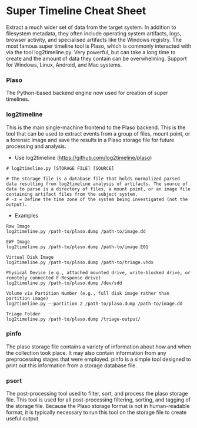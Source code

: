 # Super Timeline Cheat Sheet

Extract a much wider set of data from the target system. In addition to filesystem metadata, they often include operating system artifacts, logs, browser activity, and specialised artifacts like the Windows registry. The most famous super timeline tool is Plaso, which is commonly interacted with via the tool log2timeline.py. Very powerful, but can take a long time to create and the amount of data they contain can be overwhelming. Support for Windows, Linux, Android, and Mac systems.

### Plaso

The Python-based backend engine now used for creation of super timelines.

### log2timeline

This is the main single-machine frontend to the Plaso backend. This is the tool that can be used to extract events from a group of files, mount point, or a forensic image and save the results in a Plaso storage file for future processing and analysis.

- Use log2timeline (https://github.com/log2timeline/plaso)

```
# log2timeline.py [STORAGE FILE] [SOURCE]

# The storage file is a database file that holds normalized parsed data resulting from log2timeline analysis of artifacts. The source of data to parse is a directory of files, a mount point, or an image file containing artifact files from the subject system.
# -z = Define the time zone of the system being investigated (not the output).
```

- Examples

```
Raw Image
log2timeline.py /path-to/plaso.dump /path-to/image.dd

EWF Image
log2timeline.py /path-to/plaso.dump /path-to/image.E01

Virtual Disk Image
log2timeline.py /path-to/plaso.dump /path-to/triage.vhdx

Physical Device (e.g., attached mounted drive, write-blocked drive, or remotely connected F-Response drive)
log2timeline.py /path-to/plaso.dump /dev/sdd

Volume via Partition Number (e.g., full disk image rather than partition image)
log2timeline.py –-partition 2 /path-to/plaso.dump /path-to/image.dd

Triage Folder
log2timeline.py /path-to/plaso.dump /triage-output/
```

### pinfo

The plaso storage file contains a variety of information about how and when the collection took place. It may also contain information from any preprocessing stages that were employed. pinfo is a simple tool designed to print out this information from a storage database file.

### psort

The post-processing tool used to filter, sort, and process the plaso storage file. This tool is used for all post-processing filtering, sorting, and tagging of the storage file. Because the Plaso storage format is not in human-readable format, it is typically necessary to run this tool on the storage file to create useful output.
